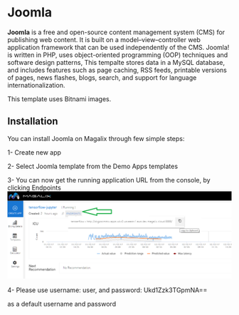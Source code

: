 # Joomla
**Joomla** is a free and open-source content management system (CMS) for publishing web content. It is built on a model–view–controller web application framework that can be used independently of the CMS.
Joomla! is written in PHP, uses object-oriented programming (OOP) techniques and software design patterns, This tempalte stores data in a MySQL database, and includes features such as page caching, RSS feeds, printable versions of pages, news flashes, blogs, search, and support for language internationalization.

This template uses Bitnami images.

## Installation

You can install Joomla on Magalix through few simple steps:

1- Create new app

2- Select Joomla template from the Demo Apps templates

3- You can now get the running application URL from the console, by clicking Endpoints 
![Application Endpoints](../../docs/resources/mgx_endpoint.png "Application Endpoints")

4- Please use username: user, and password: Ukd1Zzk3TGpmNA==

as a default username and password